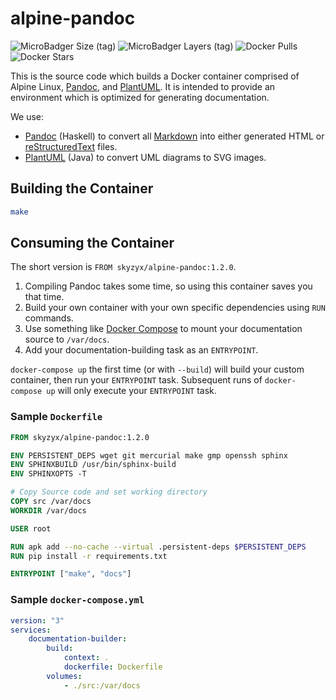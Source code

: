 # alpine-pandoc

![MicroBadger Size (tag)](https://img.shields.io/microbadger/image-size/skyzyx/alpine-pandoc/1.2.0?style=for-the-badge)
![MicroBadger Layers (tag)](https://img.shields.io/microbadger/layers/skyzyx/alpine-pandoc/1.2.0?style=for-the-badge)
![Docker Pulls](https://img.shields.io/docker/pulls/skyzyx/alpine-pandoc?style=for-the-badge)
![Docker Stars](https://img.shields.io/docker/stars/skyzyx/alpine-pandoc?style=for-the-badge)

This is the source code which builds a Docker container comprised of Alpine Linux, [Pandoc], and [PlantUML].
It is intended to provide an environment which is optimized for generating documentation.

We use:

* [Pandoc] (Haskell) to convert all [Markdown] into either generated HTML or [reStructuredText] files.
* [PlantUML] (Java) to convert UML diagrams to SVG images.

## Building the Container

```bash
make
```

## Consuming the Container

The short version is `FROM skyzyx/alpine-pandoc:1.2.0`.

1. Compiling Pandoc takes some time, so using this container saves you that time.
1. Build your own container with your own specific dependencies using `RUN` commands.
1. Use something like [Docker Compose] to mount your documentation source to `/var/docs`.
1. Add your documentation-building task as an `ENTRYPOINT`.

`docker-compose up` the first time (or with `--build`) will build your custom container, then run your `ENTRYPOINT` task.
Subsequent runs of `docker-compose up` will only execute your `ENTRYPOINT` task.

### Sample `Dockerfile`

```Dockerfile
FROM skyzyx/alpine-pandoc:1.2.0

ENV PERSISTENT_DEPS wget git mercurial make gmp openssh sphinx
ENV SPHINXBUILD /usr/bin/sphinx-build
ENV SPHINXOPTS -T

# Copy Source code and set working directory
COPY src /var/docs
WORKDIR /var/docs

USER root

RUN apk add --no-cache --virtual .persistent-deps $PERSISTENT_DEPS
RUN pip install -r requirements.txt

ENTRYPOINT ["make", "docs"]
```

### Sample `docker-compose.yml`

```yaml
version: "3"
services:
    documentation-builder:
        build:
            context: .
            dockerfile: Dockerfile
        volumes:
            - ./src:/var/docs
```

[Docker Compose]: https://docs.docker.com/compose/
[Markdown]: http://commonmark.org
[Pandoc]: http://pandoc.org
[PlantUML]: http://plantuml.com
[reStructuredText]: http://docutils.sourceforge.net/rst.html
